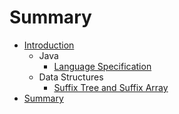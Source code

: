 # Summary

* [Introduction](README.md)
   * Java
       * [Language Specification](java_language_specification.md)
   * Data Structures
       * [Suffix Tree and Suffix Array](suffix_tree_and_suffix_array.md)
* [Summary](SUMMARY.md)

